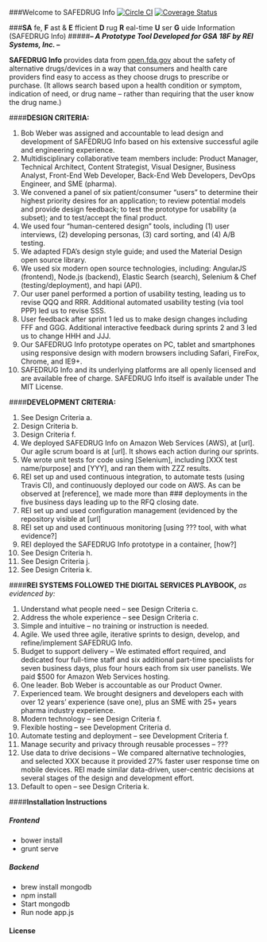 
###Welcome to SAFEDRUG Info
[![Circle CI](https://circleci.com/gh/REI-Systems/tesla/tree/develop.svg?style=svg&circle-token=ca8740acccdd84614021be6f9e709c7f2bdd34aa)](https://circleci.com/gh/REI-Systems/tesla/tree/develop) [![Coverage Status](https://coveralls.io/repos/REI-Systems/tesla/badge.svg?branch=develop&t=X87JNV)](https://coveralls.io/r/REI-Systems/tesla?branch=develop)


###**SA** fe, **F** ast & **E** fficient **D** rug **R** eal-time **U** ser **G** uide Information (SAFEDRUG Info)
#####***– A Prototype Tool Developed for GSA 18F by REI Systems, Inc. –***

**SAFEDRUG Info** provides data from [open.fda.gov](http://open.fda.gov) about the safety of alternative drugs/devices in a way that consumers and health care providers find easy to access as they choose drugs to prescribe or purchase. (It allows search based upon a health condition or symptom, indication of need, or drug name – rather than requiring that the user know the drug name.)

####**DESIGN CRITERIA:**
 1. Bob Weber was assigned and accountable to lead design and development of SAFEDRUG Info based on his extensive successful agile and engineering experience.
 2. Multidisciplinary collaborative team members include: Product Manager, Technical Architect, Content Strategist, Visual Designer, Business Analyst, Front-End Web Developer, Back-End Web Developers, DevOps Engineer, and SME (pharma).
 3. We convened a panel of six patient/consumer “users” to determine their highest priority desires for an application; to review potential models and provide design feedback; to test the prototype for usability (a subset); and to test/accept the final product.
 4. We used four “human-centered design” tools, including (1) user interviews, (2) developing personas, (3) card sorting, and (4) A/B testing.
 5. We adapted FDA’s design style guide; and used the Material Design open source library.
 6. We used six modern open source technologies, including: AngularJS (frontend), Node.js (backend), Elastic Search (search), Selenium & Chef (testing/deployment), and hapi (API).
 7. Our user panel performed a portion of usability testing, leading us to revise QQQ and RRR. Additional automated usability testing (via tool PPP) led us to revise SSS.
 8. User feedback after sprint 1 led us to make design changes including FFF and GGG. Additional interactive feedback during sprints 2 and 3 led us to change HHH and JJJ.
 9. Our SAFEDRUG Info prototype operates on PC, tablet and smartphones using responsive design with modern browsers including Safari, FireFox, Chrome, and IE9+.
 10. SAFEDRUG Info and its underlying platforms are all openly licensed and are available free of charge. SAFEDRUG Info itself is available under The MIT License.
 
####**DEVELOPMENT CRITERIA:**
 1. See Design Criteria a.
 2. Design Criteria b.
 3. Design Criteria f.
 4. We deployed SAFEDRUG Info on Amazon Web Services (AWS), at [url]. Our agile scrum board is at [url]. It shows each action during our sprints.
 5. We wrote unit tests for code using [Selenium], including [XXX test name/purpose] and [YYY], and ran them with ZZZ results.
 6. REI set up and used continuous integration, to automate tests (using Travis CI), and continuously deployed our code on AWS. As can be observed at [reference], we made more than ### deployments in the five business days leading up to the RFQ closing date.
 7. REI set up and used configuration management (evidenced by the repository visible at [url]
 8. REI set up and used continuous monitoring [using ??? tool, with what evidence?]
 9. REI deployed the SAFEDRUG Info prototype in a container, [how?]
 10. See Design Criteria h.
 11. See Design Criteria j.
 12. See Design Criteria k.

####**REI SYSTEMS FOLLOWED THE DIGITAL SERVICES PLAYBOOK,**  *as evidenced by:*
1.	Understand what people need – see Design Criteria c.
2.	Address the whole experience – see Design Criteria c.
3.	Simple and intuitive – no training or instruction is needed.
4.	Agile. We used three agile, iterative sprints to design, develop, and refine/implement SAFEDRUG Info.
5.	Budget to support delivery – We estimated effort required, and dedicated four full-time staff and six additional part-time specialists for seven business days, plus four hours each from six user panelists. We paid $500 for Amazon Web Services hosting. 
6.	One leader.  Bob Weber is accountable as our Product Owner.
7.	Experienced team. We brought designers and developers each with over 12 years’ experience (save one), plus an SME with 25+ years pharma industry experience.
8.	Modern technology – see Design Criteria f.
9.	Flexible hosting – see Development Criteria d.
10.	Automate testing and deployment – see Development Criteria f.
11.	Manage security and privacy through reusable processes – ???
12.	Use data to drive decisions – We compared alternative technologies, and selected XXX because it provided 27% faster user response time on mobile devices.  REI made similar data-driven, user-centric decisions at several stages of the design and development effort.
13.	Default to open – see Design Criteria k.

####**Installation Instructions**

##### **Frontend**
- bower install
- grunt serve

##### **Backend**
- brew install mongodb
- npm install
- Start mongodb
- Run node app.js

####  **License**
